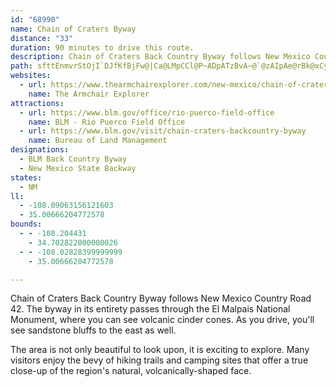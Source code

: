 ```yaml
---
id: "68990"
name: Chain of Craters Byway
distance: "33"
duration: 90 minutes to drive this route.
description: Chain of Craters Back Country Byway follows New Mexico County Road 42, showcasing the Chain of Craters and providing access to the Continental Divide Trail and to other attractions.
path: sfttEnmvrStOjI`DJfKfBjFw@|Ca@LMpCCl@P~ADpATzBvA~@`@zAIpAe@rBk@xCy@hFSbDj@dEn@lCbApIbGlA`@z@hApA~Lt@dF`AjDtA|BLvCcAna@m@nM_@tO[vBgBdGPzAhC|CbDfABVz@fAl@PLp@lAlB~CzKpB`Fv@x@pB`A~BtClFrVvAxD^dAdE`N|CzFlD`IzBtDhGtG?VlOzQ~OdIzJfALd@hBn@zNnAnEz@z@Pp@QhA_@zAKhBb@xA`@`IpAP`@zARjCvClAt@lHjDzAtClBdC~Ar@rCtBNNlErBdGPlCd@tClAzBzClDhHbHdIrG`FfDtD~@`@vB?pGVhE|BtBzBvFfHtEpJzCrBzDh@~@j@zAlBtClBzDjAzDj@lFtHLj@WbCZrAbB`@dBOpArAlCl@l@\x@o@z@IpFqDhAa@z@_ApBsDzBs@tBmAhDo@bDcAlBwBh@@bCv@~E`@vDvAvHv@fA`@v@r@lBtDt@DzE_BbFo@zEIzEeBpG}@dG[hIqA~DsBvJgJbEsBpC}@hGeC~CeC~DwBpDmElDwAGyDm@gCLiEbBm@pByChA}@vDSn@|@d@n@hFvDpBz@pAhB~GvDzFzHhGbE~CHt@r@z@bBvCdMf@dGl@`BdV`\b@x@~ApB~@b@hB?FOzA[lAk@hB[~CPpIm@rKGjA[rGQ~Ad@pAId@qAlAS|@Dp@dBt@d@~@PdEaBfC@lCr@rG?PNb@lE~AfCdDxApAHp@Sl@s@~Ao@hCWfCkAp@?hClBhHpAlB?zF_DlCyCp@WlB?lDhBfGdLh@f@lCZbFhBlBBvBfAfCzD~ApDhBpBzFjDbDhHhB`CbJ`IdJjDtL|FvLfIlBzBHbDx@pIz@rAlBx@lApAhCBxBdF~AlAl@~@z@fD~@lBz@`AzEbDbCpBhGjHTnAlAd@tBxAdAr@lKF~@O~J?rLvAtDa@zFgArBHjA`@zBxAzB?~IxHdGxDfBHzG_BzB[p@dAz@j@lEpAtDj@hFjDlH~ChEv@vIdFtBRzCfAl@QX]`Cy@bH}CvCQt@Wb@?zFlChD?bBeAdEEbMtA~IhBzCZVb@lAFbAb@l@zDz@r@x@Zl@WdAwApF?lFfAbClAv@|@fBbGl@zDlCpAz@PvTxFbF?`LyAbCb@pAmIVO?kCx@uDr@QtFaF~@_Bl@eEtAcBdCqApCShCi@zAs@p@q@JoCYkDX{AhBmDvCmKl@uFb@gPCoCt@sEhBcEzJmPfCgArCaCbAsClAyBhGiFbIqFzEsBlByAPgAbA_BzHgOdDmEP_ABaB_BcIMyDzCkNvGoKlDeLzAsHbA}Nz@mHfAeEvCaFbFgG`EeLx@iElDgLZeBl@sIZsBl@qAhDcE~AcE|CiPh@iKlBaKb@mHrCgJl@o@~CkL~@oFvBuRxD_U~BeKEiErBeHfBgMVkMfC_IpBeNpA{E~GwNdBqFbA{HhE}Q?qAi@cEv@_AfAWZe@bAsELgGzC_SfBcHpCqDnBwD|D}Kd@KCwA~A}IeA_BQwAl@gAzB_@lAsBxB_MZmHbDaWRkIt@_HHcO[gAQsBbBwEl@mETaLZsBhCoI~@oBlEiQ^{DdGc_@x@kIh@aBz@uJF{Du@kFPaCUwBMaDb@iDpBaGzCaFdLgDtAwB~@YdAmAx@{BrAgAp@OzD}DtBsDdEeFlCgA~A}BpCyC~DmBzEuGlBoBxB_AdB?~ImC~LY^[`BCtBmAhDu@bN[
websites:
  - url: https://www.thearmchairexplorer.com/new-mexico/chain-of-craters-back-country-byway.php
    name: The Armchair Explorer
attractions:
  - url: https://www.blm.gov/office/rio-puerco-field-office
    name: BLM - Rio Puerco Field Office
  - url: https://www.blm.gov/visit/chain-craters-backcountry-byway
    name: Bureau of Land Management
designations:
  - BLM Back Country Byway
  - New Mexico State Backway
states:
  - NM
ll:
  - -108.09063156121603
  - 35.00666204772578
bounds:
  - - -108.204431
    - 34.702822000000026
  - - -108.02828399999999
    - 35.00666204772578

---
```


Chain of Craters Back Country Byway follows New Mexico Country Road 42. The byway in its entirety passes through the El Malpais National Monument, where you can see volcanic cinder cones. As you drive, you'll see sandstone bluffs to the east as well.

The area is not only beautiful to look upon, it is exciting to explore. Many visitors enjoy the bevy of hiking trails and camping sites that offer a true close-up of the region's natural, volcanically-shaped face.
